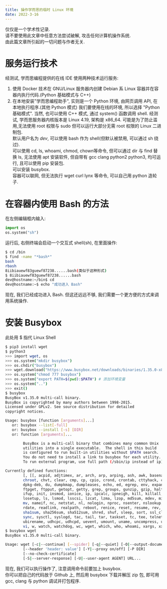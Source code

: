 ```yaml
---
title: 操作学而思的临时 Linux 环境
date: 2022-3-16
---
```

仅仅是一个学术性记录.  
请不要使用此文章中任意方法尝试破解, 攻击任何计算机操作系统.  
由此篇文章所引起的一切问题与作者无关.  
<!--more-->
# 服务运行技术
经测试, 学而思编程提供的在线 IDE 使用两种技术运行服务:  
1. 使用 Docker 技术在 GNU/Linux 服务器内创建 Debian 系 Linux 容器并在容器内执行代码.(Python 基础模式与 C++)
2. 在本地安装"学而思编程助手", 实则是一个 Python 环境, 由网页调用 API, 在本地执行程序.(其他 Python 模式)
我们要使用在线的环境, 所以选择 "Python 基础模式".
当然, 也可以使用 C++ 模式, 通过 system() 函数调用 shell.
经测试, 学而思服务器内核版本是 Linux 4.19, 架构是 x86_64. 可能是为了防止滥用,无法使用 root 权限与 sudo 但可以运行大部分无需 root 权限的 Linux 二进制包.  
默认用户名为 *dev*, 可以使用 bash 作为 shell(但默认被禁用, 可以通过 sh 绕过).  
可以使用 cd, ls, whoami, chmod, chown等命令, 但可以通过 dir 与 find 替换 ls, 无法使用 apt 安装软件, 但自带有 gcc clang python2 python3, 均可运行, 且可以使用 pip 安装包.  
可以安装 busybox.  
容器可以联网, 但无法执行 wget curl lynx 等命令, 可以自己用 python 造轮子.  
# 在容器内使用 Bash 的方法
在左侧编辑框内输入:
```python
import os
os.system("sh")
```
运行后, 右侧终端会启动一个交互式 shell(sh), 在里面操作:
```bash
$ cd /bin
$ find -name "*bash*"
bash
rbash
8iibiauewf83guewf87238......bash(类似于这种形式)
$ 8iibiauewf83guewf87238......bash
dev@hostname:~/bin$ cd
dev@hostname:~$ echo "成功进入 Bash"
```
现在, 我们已经成功进入 Bash.
但这还远远不够, 我们需要一个更方便的方式来调用系统操作.  
# 安装 Busybox
此处用 $ 指代 Linux Shell
```bash
$ pip3 install wget
$ python3
>>> import wget, os
>>> os.system("mkdir busybox")
>>> os.chdir("busybox")
>>> wget.download("https://www.busybox.net/downloads/binaries/1.35.0-x86_64-linux-musl/busybox", "busybox") # 下载 busybox
>>> os.system("chmod 777 busybox")
>>> os.system("export PATH=$(pwd):$PATH") # 添加环境变量
>>> os.system("..")
>>> exit()
$ busybox
BusyBox v1.35.0 multi-call binary.
BusyBox is copyrighted by many authors between 1998-2015.
Licensed under GPLv2. See source distribution for detailed
copyright notices.

Usage: busybox [function [arguments]...]
   or: busybox --list[-full]
   or: busybox --install [-s] [DIR]
   or: function [arguments]...

        BusyBox is a multi-call binary that combines many common Unix
        utilities into a single executable.  The shell in this build
        is configured to run built-in utilities without $PATH search.
        You do not need to install a link to busybox for each utility.
        To run external program, use full path (/sbin/ip instead of ip).

Currently defined functions:
        [, [[, acpid, adjtimex, ar, arch, arp, arping, ash, awk, basename, bc, blkdiscard, blockdev, brctl, bunzip2, busybox, bzcat, bzip2, cal, cat, chgrp, chmod, chown, chpasswd,
        chroot, chvt, clear, cmp, cp, cpio, crond, crontab, cttyhack, cut, date, dc, dd, deallocvt, depmod, devmem, df, diff, dirname, dmesg, dnsdomainname, dos2unix, dpkg,
        dpkg-deb, du, dumpkmap, dumpleases, echo, ed, egrep, env, expand, expr, factor, fallocate, false, fatattr, fdisk, fgrep, find, fold, free, freeramdisk, fsfreeze, fstrim,
        ftpget, ftpput, getopt, getty, grep, groups, gunzip, gzip, halt, head, hexdump, hostid, hostname, httpd, hwclock, i2cdetect, i2cdump, i2cget, i2cset, id, ifconfig, ifdown,
        ifup, init, insmod, ionice, ip, ipcalc, ipneigh, kill, killall, klogd, last, less, link, linux32, linux64, linuxrc, ln, loadfont, loadkmap, logger, login, logname, logread,
        losetup, ls, lsmod, lsscsi, lzcat, lzma, lzop, md5sum, mdev, microcom, mkdir, mkdosfs, mke2fs, mkfifo, mknod, mkpasswd, mkswap, mktemp, modinfo, modprobe, more, mount, mt,
        mv, nameif, nc, netstat, nl, nologin, nproc, nsenter, nslookup, nuke, od, openvt, partprobe, passwd, paste, patch, pidof, ping, ping6, pivot_root, poweroff, printf, ps, pwd,
        rdate, readlink, realpath, reboot, renice, reset, resume, rev, rm, rmdir, rmmod, route, rpm, rpm2cpio, run-init, run-parts, sed, seq, setkeycodes, setpriv, setsid, sh,
        sha1sum, sha256sum, sha512sum, shred, shuf, sleep, sort, ssl_client, start-stop-daemon, stat, static-sh, strings, stty, su, sulogin, svc, svok, swapoff, swapon, switch_root,
        sync, sysctl, syslogd, tac, tail, tar, taskset, tc, tee, telnet, telnetd, test, tftp, time, timeout, top, touch, tr, traceroute, traceroute6, true, truncate, tty, tunctl,
        ubirename, udhcpc, udhcpd, uevent, umount, uname, uncompress, unexpand, uniq, unix2dos, unlink, unlzma, unshare, unxz, unzip, uptime, usleep, uudecode, uuencode, vconfig,
        vi, w, watch, watchdog, wc, wget, which, who, whoami, xargs, xxd, xz, xzcat, yes, zcat
$ busybox wget
BusyBox v1.35.0 multi-call binary.

Usage: wget [-c|--continue] [--spider] [-q|--quiet] [-O|--output-document FILE]
        [--header 'header: value'] [-Y|--proxy on/off] [-P DIR]
        [--no-check-certificate]
        [-S|--server-response] [-U|--user-agent AGENT] URL...
```
现在, 我们可以执行操作了, 注意调用命令前要加上 busybox.  
你可以把自己的代码放于 Github 上, 然后用 busybox 下载并解压 zip 包, 即可用 gcc, clang 与 python 调试并打包程序.  